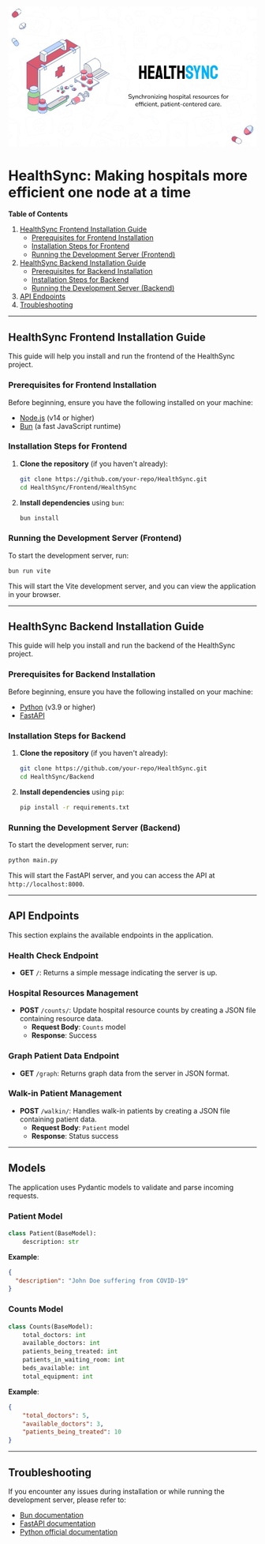 
![image](HealthSync.jpg)

# HealthSync: Making hospitals more efficient one node at a time


**Table of Contents**

1. [HealthSync Frontend Installation Guide](#healthsync-frontend-installation-guide)
    * [Prerequisites for Frontend Installation](#prerequisites-for-frontend-installation)
    * [Installation Steps for Frontend](#installation-steps-for-frontend)
    * [Running the Development Server (Frontend)](#running-the-development-server-frontend)
2. [HealthSync Backend Installation Guide](#healthsync-backend-installation-guide)
    * [Prerequisites for Backend Installation](#prerequisites-for-backend-installation)
    * [Installation Steps for Backend](#installation-steps-for-backend)
    * [Running the Development Server (Backend)](#running-the-development-server-backend)
3. [API Endpoints](#api-endpoints) 
4. [Troubleshooting](#troubleshooting)


---

## HealthSync Frontend Installation Guide

This guide will help you install and run the frontend of the HealthSync project.

### Prerequisites for Frontend Installation

Before beginning, ensure you have the following installed on your machine:

* [Node.js](https://nodejs.org/) (v14 or higher)
* [Bun](https://bun.sh/) (a fast JavaScript runtime)

### Installation Steps for Frontend

1. **Clone the repository** (if you haven't already):

    ```sh
    git clone https://github.com/your-repo/HealthSync.git
    cd HealthSync/Frontend/HealthSync
    ```

2. **Install dependencies** using `bun`:

    ```sh
    bun install  
    ```

### Running the Development Server (Frontend)

To start the development server, run:

```bash
bun run vite
```

This will start the Vite development server, and you can view the application in your browser.

---

## HealthSync Backend Installation Guide

This guide will help you install and run the backend of the HealthSync project.

### Prerequisites for Backend Installation

Before beginning, ensure you have the following installed on your machine:

* [Python](https://www.python.org/) (v3.9 or higher)
* [FastAPI](https://fastapi.tiangolo.com/)

### Installation Steps for Backend

1. **Clone the repository** (if you haven't already):

    ```sh
    git clone https://github.com/your-repo/HealthSync.git
    cd HealthSync/Backend
    ```

2. **Install dependencies** using `pip`:

    ```bash
    pip install -r requirements.txt  
    ```

### Running the Development Server (Backend)

To start the development server, run:

```bash
python main.py
```

This will start the FastAPI server, and you can access the API at `http://localhost:8000`.

---

## API Endpoints

This section explains the available endpoints in the application.

### Health Check Endpoint

- **GET** `/`: Returns a simple message indicating the server is up.

### Hospital Resources Management

- **POST** `/counts/`: Update hospital resource counts by creating a JSON file containing resource data.
  - **Request Body**: `Counts` model
  - **Response**: Success

### Graph Patient Data Endpoint

- **GET** `/graph`: Returns graph data from the server in JSON format.

### Walk-in Patient Management

- **POST** `/walkin/`: Handles walk-in patients by creating a JSON file containing patient data.
  - **Request Body**: `Patient` model
  - **Response**: Status success

---

## Models

The application uses Pydantic models to validate and parse incoming requests.

### Patient Model

```python
class Patient(BaseModel):
    description: str
```

**Example**:

```json
{
  "description": "John Doe suffering from COVID-19"
}
```

### Counts Model

```python
class Counts(BaseModel):
    total_doctors: int
    available_doctors: int
    patients_being_treated: int
    patients_in_waiting_room: int
    beds_available: int
    total_equipment: int
```

**Example**:

```json
{
    "total_doctors": 5,
    "available_doctors": 3,
    "patients_being_treated": 10
}
```

---

## Troubleshooting

If you encounter any issues during installation or while running the development server, please refer to:

* [Bun documentation](https://bun.sh/)
* [FastAPI documentation](https://fastapi.tiangolo.com/)
* [Python official documentation](https://docs.python.org/3/)